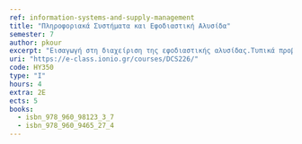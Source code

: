 ```yaml
---
ref: information-systems-and-supply-management
title: "Πληροφοριακά Συστήματα και Εφοδιαστική Αλυσίδα"
semester: 7
author: pkour
excerpt: "Εισαγωγή στη διαχείριση της εφοδιαστικής αλυσίδας.Τυπικά προβλήματα στη διαχείριση της εφοδιαστικής αλυσίδας. Τεχνικές διαχείρισης αποθεμάτων και συνεργασίας στις σύγχρονες εφοδιαστικές αλυσίδες. Λειτουργικότητα και αρχιτεκτονική ERP συστημάτων.Λειτουργικότητα και αρχιτεκτονική CRM συστημάτων. Μεθοδολογία διαχείρισης και προμήθειας ERP συστημάτων. Αρχές μοντελοποίησης και κοστολόγησης επιχειρηματικών διαδικασιών. Μετασχηματισμός επιχειρηματικών διαδικασιών και εφοδιαστικής αλυσίδας με τη χρήση πληροφορικής. Σύγχρονες τεχνολογικές τάσεις διαχείρισης εφοδιαστικής αλυσίδας (RFID, cloud computing, Internet of things). "
uri: "https://e-class.ionio.gr/courses/DCS226/"
code: ΗΥ350
type: "I"
hours: 4
extra: 2Ε
ects: 5
books:
  - isbn_978_960_98123_3_7
  - isbn_978_960_9465_27_4
---
```


